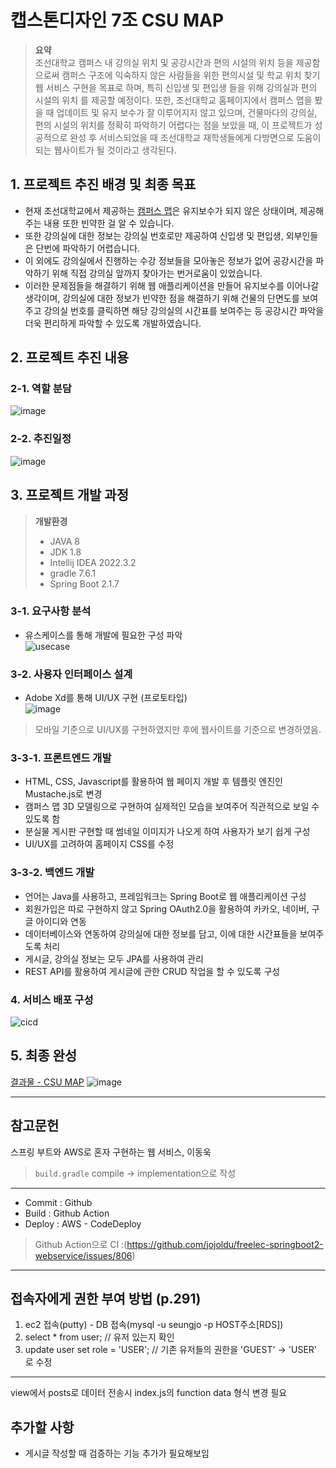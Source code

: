 # 캡스톤디자인 7조 CSU MAP

> **요약**  
> 조선대학교 캠퍼스 내 강의실 위치 및 공강시간과 편의 시설의 위치 등을 제공함으로써 캠퍼스 구조에 익숙하지 않은 사람들을 위한 편의시설 및 학교 위치 찾기 웹 서비스 구현을 목표로 하며, 특히 신입생 및 편입생 들을 위해 강의실과 편의 시설의 위치 를 제공할 예정이다. 또한, 조선대학교 홈페이지에서 캠퍼스 맵을 봤을 때 업데이트 및 유지 보수가 잘 이루어지지 않고 있으며, 건물마다의 강의실, 편의 시설의 위치를 정확히 파악하기 어렵다는 점을 보았을 때, 이 프로젝트가 성공적으로 완성 후 서비스되었을 때 조선대학교 재학생들에게 다방면으로 도움이 되는 웹사이트가 될 것이라고 생각된다.

## 1. 프로젝트 추진 배경 및 최종 목표
- 현재 조선대학교에서 제공하는 [캠퍼스 맵](https://www3.chosun.ac.kr/campusMap/chosun/view.do)은 유지보수가 되지 않은 상태이며, 제공해주는 내용 또한 빈약한 걸 알 수 있습니다.
- 또한 강의실에 대한 정보는 강의실 번호로만 제공하여 신입생 및 편입생, 외부인들은 단번에 파악하기 어렵습니다.
- 이 외에도 강의실에서 진행하는 수강 정보들을 모아놓은 정보가 없어 공강시간을 파악하기 위해 직접 강의실 앞까지 찾아가는 번거로움이 있었습니다.
- 이러한 문제점들을 해결하기 위해 웹 애플리케이션을 만들어 유지보수를 이어나갈 생각이며, 강의실에 대한 정보가 빈약한 점을 해결하기 위해 건물의 단면도를 보여주고 강의실 번호를 클릭하면 해당 강의실의 시간표를 보여주는 등 공강시간 파악을 더욱 편리하게 파악할 수 있도록 개발하였습니다.

## 2. 프로젝트 추진 내용
### 2-1. 역할 분담 
![image](https://github.com/f1v3-dev/springboot-webservice/assets/84575041/0b396154-26e1-4ef7-8438-537e6121c9d5)

### 2-2. 추진일정
![image](https://github.com/f1v3-dev/springboot-webservice/assets/84575041/27edf3ea-0e36-44f5-b9d6-7d20b7f54ec1)


## 3. 프로젝트 개발 과정
>**개발환경**
> - JAVA 8
> -  JDK 1.8
> - Intellij IDEA 2022.3.2
> - gradle 7.6.1
> - Spring Boot 2.1.7


### 3-1. 요구사항 분석
- 유스케이스를 통해 개발에 필요한 구성 파악  
![usecase](https://github.com/f1v3-dev/springboot-webservice/assets/84575041/147983d8-3585-4ab0-b4eb-8e5cd3b6e59b)

### 3-2. 사용자 인터페이스 설계
- Adobe Xd를 통해 UI/UX 구현 (프로토타입)  
![image](https://github.com/f1v3-dev/springboot-webservice/assets/84575041/5a937238-5248-4013-9669-cc795020a776)
> 모바일 기준으로 UI/UX를 구현하였지만 후에 웹사이트를 기준으로 변경하였음.
> 
### 3-3-1. 프론트엔드 개발
 - HTML, CSS, Javascript를 활용하여 웹 페이지 개발 후 템플릿 엔진인 Mustache.js로 변경
 - 캠퍼스 맵 3D 모델링으로 구현하여 실제적인 모습을 보여주어 직관적으로 보일 수 있도록 함
 - 분실물 게시판 구현할 때 썸네일 이미지가 나오게 하여 사용자가 보기 쉽게 구성
 - UI/UX를 고려하여 홈페이지 CSS를 수정
  
### 3-3-2. 백엔드 개발
 - 언어는 Java를 사용하고, 프레임워크는 Spring Boot로 웹 애플리케이션 구성
 - 회원가입은 따로 구현하지 않고 Spring OAuth2.0을 활용하여 카카오, 네이버, 구글 아이디와 연동
 - 데이터베이스와 연동하여 강의실에 대한 정보를 담고, 이에 대한 시간표들을 보여주도록 처리
 - 게시글, 강의실 정보는 모두 JPA를 사용하여 관리
 - REST API를 활용하여 게시글에 관한 CRUD 작업을 할 수 있도록 구성
  
### 4. 서비스 배포 구성
![cicd](https://github.com/f1v3-dev/springboot-webservice/assets/84575041/b0b039cc-3ea8-4c44-918a-0d93c706f3ec)

## 5. 최종 완성
[결과물 - CSU MAP](http://ec2-13-209-185-179.ap-northeast-2.compute.amazonaws.com/)
![image](https://github.com/f1v3-dev/springboot-webservice/assets/84575041/03b2e812-4cc2-48eb-9d5c-09c8cdaa76de)

--- 

## 참고문헌
스프링 부트와 AWS로 혼자 구현하는 웹 서비스, 이동욱

> `build.gradle` compile -> implementation으로 작성

---
- Commit : Github
- Build : Github Action
- Deploy : AWS - CodeDeploy
> Github Action으로 CI :(https://github.com/jojoldu/freelec-springboot2-webservice/issues/806)

---

## 접속자에게 권한 부여 방법 (p.291)
1. ec2 접속(putty) - DB 접속(mysql -u seungjo -p HOST주소[RDS])
2. select * from user; // 유저 있는지 확인
3. update user set role = 'USER'; // 기존 유저들의 권한을 'GUEST' -> 'USER' 로 수정

--- 
view에서 posts로 데이터 전송시 index.js의 function data 형식 변경 필요


## 추가할 사항
- 게시글 작성할 때 검증하는 기능 추가가 필요해보임
